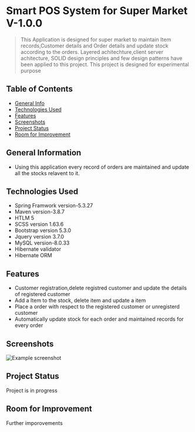 # Smart POS System for Super Market V-1.0.0
> This Application is designed for super market to maintain Item records,Customer details and Order details and update stock according to the orders.
>Layered achitechture,client server achitecture, SOLID design principles and few design patterns have been applied to this project.
>This project is designed for experimental purpose


## Table of Contents
* [General Info](#general-information)
* [Technologies Used](#technologies-used)
* [Features](#features)
* [Screenshots](#screenshots)
* [Project Status](#project-status)
* [Room for Improvement](#room-for-improvement)



<!-- * [License](#license) -->


## General Information
- Using this application every record of orders are maintained and update all the stocks relavent to it.



## Technologies Used
- Spring Framwork version-5.3.27
- Maven version-3.8.7
- HTLM 5
- SCSS version 1.63.6
- Bootstrap version 5.3.0
- Jquery version 3.7.0
- MySQL version-8.0.33
- Hibernate validator
- Hibernate ORM




## Features
- Customer registration,delete registred customer and update the details of registered customer
- Add a Item to the stock, delete item and update a item 
- Place a order with respect to the registered customer or unregisterd customer
- Automatically update stock for each order and maintained records for every order




## Screenshots
![Example screenshot](./img/screenshot.png)
<!-- If you have screenshots you'd like to share, include them here. -->


## Project Status
Project is in progress

## Room for Improvement
Further imporovements 



